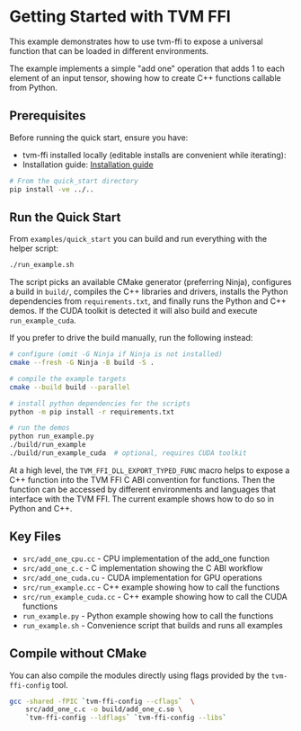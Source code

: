 <!--- Licensed to the Apache Software Foundation (ASF) under one -->
<!--- or more contributor license agreements.  See the NOTICE file -->
<!--- distributed with this work for additional information -->
<!--- regarding copyright ownership.  The ASF licenses this file -->
<!--- to you under the Apache License, Version 2.0 (the -->
<!--- "License"); you may not use this file except in compliance -->
<!--- with the License.  You may obtain a copy of the License at -->

<!---   http://www.apache.org/licenses/LICENSE-2.0 -->

<!--- Unless required by applicable law or agreed to in writing, -->
<!--- software distributed under the License is distributed on an -->
<!--- "AS IS" BASIS, WITHOUT WARRANTIES OR CONDITIONS OF ANY -->
<!--- KIND, either express or implied.  See the License for the -->
<!--- specific language governing permissions and limitations -->
<!--- under the License. -->

# Getting Started with TVM FFI

This example demonstrates how to use tvm-ffi to expose a universal function
that can be loaded in different environments.

The example implements a simple "add one" operation that adds 1 to each element
of an input tensor, showing how to create C++ functions callable from Python.

## Prerequisites

Before running the quick start, ensure you have:

- tvm-ffi installed locally (editable installs are convenient while iterating):
- Installation guide: [Installation guide](https://tvm.apache.org/ffi/get_started/install.html)

```bash
# From the quick_start directory
pip install -ve ../..
```

## Run the Quick Start

From `examples/quick_start` you can build and run everything with the helper script:

```bash
./run_example.sh
```

The script picks an available CMake generator (preferring Ninja), configures a build in `build/`, compiles the C++ libraries and drivers, installs the Python dependencies from `requirements.txt`, and finally runs the Python and C++ demos. If the CUDA toolkit is detected it will also build and execute `run_example_cuda`.

If you prefer to drive the build manually, run the following instead:

```bash
# configure (omit -G Ninja if Ninja is not installed)
cmake --fresh -G Ninja -B build -S .

# compile the example targets
cmake --build build --parallel

# install python dependencies for the scripts
python -m pip install -r requirements.txt

# run the demos
python run_example.py
./build/run_example
./build/run_example_cuda  # optional, requires CUDA toolkit
```

At a high level, the `TVM_FFI_DLL_EXPORT_TYPED_FUNC` macro helps to expose
a C++ function into the TVM FFI C ABI convention for functions.
Then the function can be accessed by different environments and languages
that interface with the TVM FFI. The current example shows how to do so
in Python and C++.

## Key Files

- `src/add_one_cpu.cc` - CPU implementation of the add_one function
- `src/add_one_c.c` - C implementation showing the C ABI workflow
- `src/add_one_cuda.cu` - CUDA implementation for GPU operations
- `src/run_example.cc` - C++ example showing how to call the functions
- `src/run_example_cuda.cc` - C++ example showing how to call the CUDA functions
- `run_example.py` - Python example showing how to call the functions
- `run_example.sh` - Convenience script that builds and runs all examples

## Compile without CMake

You can also compile the modules directly using
flags provided by the `tvm-ffi-config` tool.

```bash
gcc -shared -fPIC `tvm-ffi-config --cflags`  \
    src/add_one_c.c -o build/add_one_c.so \
    `tvm-ffi-config --ldflags` `tvm-ffi-config --libs`
```
